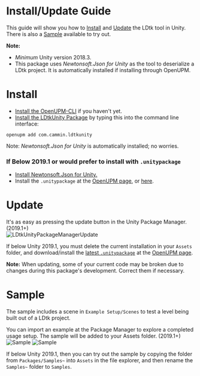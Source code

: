 # Install/Update Guide
This guide will show you how to [Install](https://github.com/Cammin/LDtkUnity/blob/master/INSTALL.md#install) and [Update](https://github.com/Cammin/LDtkUnity/blob/master/INSTALL.md#update) the LDtk tool in Unity. There is also a [Sample](https://github.com/Cammin/LDtkUnity/blob/master/INSTALL.md#sample) available to try out.
<br/>

**Note:** 
- *Minimum* Unity version 2018.3.
- This package uses *Newtonsoft.Json for Unity* as the tool to deserialize a LDtk project. It is automatically installed if installing through OpenUPM.

# Install
- [Install the OpenUPM-CLI](https://openupm.com/docs/getting-started.html#installing-openupm-cli) if you haven't yet.
- [Install the LDtkUnity Package](https://openupm.com/docs/getting-started.html#installing-a-upm-package) by typing this into the command line interface:  
```
openupm add com.cammin.ldtkunity
```  
Note: *Newtonsoft.Json for Unity* is automatically installed; no worries.
<br/>

### If Below 2019.1 or would prefer to install with `.unitypackage`
- [Install Newtonsoft.Json for Unity.](https://github.com/jilleJr/Newtonsoft.Json-for-Unity/wiki/Installation-via-UPM)  
- Install the `.unitypackage` at the [OpenUPM page](https://openupm.com/packages/com.cammin.ldtkunity/), or [here](https://package-installer.glitch.me/v1/installer/OpenUPM/com.cammin.ldtkunity?registry=https%3A%2F%2Fpackage.openupm.com).  

# Update
It's as easy as pressing the update button in the Unity Package Manager. (2019.1+)  
![LDtkUnityPackageManagerUpdate](https://github.com/Cammin/LDtkUnity/blob/master/DocImages~/LDtkUnityPackageManagerUpdate.png)  

If below Unity 2019.1, you must delete the current installation in your `Assets` folder, and download/install the [latest `.unitypackage`](https://package-installer.glitch.me/v1/installer/OpenUPM/com.cammin.ldtkunity?registry=https%3A%2F%2Fpackage.openupm.com) at the [OpenUPM page](https://openupm.com/packages/com.cammin.ldtkunity/).  
  
**Note:** When updating, some of your current code may be broken due to changes during this package's development. Correct them if necessary.  

# Sample
The sample includes a scene in `Example Setup/Scenes` to test a level being built out of a LDtk project.  

You can import an example at the Package Manager to explore a completed usage setup. The sample will be added to your Assets folder. (2019.1+)  
![Sample](https://github.com/Cammin/LDtkUnity/blob/master/DocImages~/SamplePackageManager.png)
![Sample](https://github.com/Cammin/LDtkUnity/blob/master/DocImages~/SampleProjectView.png)

If below Unity 2019.1, then you can try out the sample by copying the folder from `Packages/Samples~` into `Assets` in the file explorer, and then rename the `Samples~` folder to `Samples`.  
